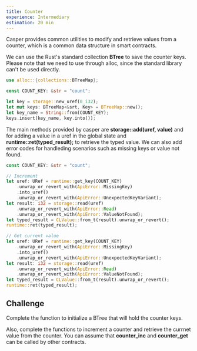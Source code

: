 ```yaml
---
title: Counter
experience: Intermediary
estimation: 20 min
---
```


Casper provides common utilities to modify and retrieve values from a counter, which is a common data structure in smart contracts.

We can use the Rust's standard collection **BTree** to save the counter keys. Please note that we need to use through alloc, since the standard library can't be used directly.

```rust
use alloc::{collections::BTreeMap};

const COUNT_KEY: &str = "count";

let key = storage::new_uref(0_i32);
let mut keys: BTreeMap<&srt, Key> = BTreeMap::new();
let key_name = String::from(COUNT_KEY);
keys.insert(key_name, key.into());
```

The main methods provided by casper are **storage::add(uref, value)** and for adding a value in a uref in the global state and **runtime::ret(typed_result);** to retrieve the typed value.
We can also add error codes for handleding scenarios such as missing keys or value not found.

```rust
const COUNT_KEY: &str = "count";

// Increment
let uref: URef = runtime::get_key(COUNT_KEY)
    .unwrap_or_revert_with(ApiError::MissingKey)
    .into_uref()
    .unwrap_or_revert_with(ApiError::UnexpectedKeyVariant);
let result: i32 = storage::read(uref)
    .unwrap_or_revert_with(ApiError::Read)
    .unwrap_or_revert_with(ApiError::ValueNotFound);
let typed_result = CLValue::from_t(result).unwrap_or_revert();
runtime::ret(typed_result);

// Get current value
let uref: URef = runtime::get_key(COUNT_KEY)
    .unwrap_or_revert_with(ApiError::MissingKey)
    .into_uref()
    .unwrap_or_revert_with(ApiError::UnexpectedKeyVariant);
let result: i32 = storage::read(uref)
    .unwrap_or_revert_with(ApiError::Read)
    .unwrap_or_revert_with(ApiError::ValueNotFound);
let typed_result = CLValue::from_t(result).unwrap_or_revert();
runtime::ret(typed_result);
```

## Challenge

Complete the function to initialize a BTree that will hold the counter keys.

Also, complete the functions to increment a counter and retrieve the currnet value from the counter. You can assume that **counter_inc** and **counter_get** can be called by other contracts.
